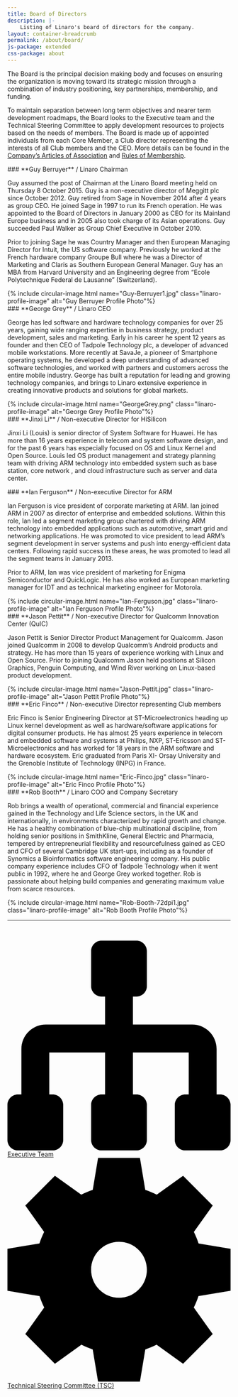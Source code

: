 ```yaml
---
title: Board of Directors
description: |-
    Listing of Linaro's board of directors for the company.
layout: container-breadcrumb
permalink: /about/board/
js-package: extended
css-package: about
---
```

The Board is the principal decision making body and focuses on ensuring the organization is moving toward its strategic mission through a combination of industry positioning, key partnerships, membership, and funding.

To maintain separation between long term objectives and nearer term development roadmaps, the Board looks to the Executive team and the Technical Steering Committee to apply development resources to projects based on the needs of members. The Board is made up of appointed individuals from each Core Member, a Club director representing the interests of all Club members and the CEO. More details can be found in the [Company’s Articles of Association](/assets/downloads/Linaro-Articles-of-Association-New-June-2010.pdf) and [Rules of Membership](/assets/downloads/Membership_Rules_of_Linaro_Limited_Effective_26th_July_20122.pdf).

<div class="container board_member">
<div class="col-sm-9" markdown="1">
### **Guy Berruyer** / Linaro Chairman

Guy assumed the post of Chairman at the Linaro Board meeting held on Thursday 8 October 2015\. Guy is a non-executive director of Meggitt plc since October 2012\. Guy retired from Sage in November 2014 after 4 years as group CEO. He joined Sage in 1997 to run its French operation. He was appointed to the Board of Directors in January 2000 as CEO for its Mainland Europe business and in 2005 also took charge of its Asian operations. Guy succeeded Paul Walker as Group Chief Executive in October 2010.

Prior to joining Sage he was Country Manager and then European Managing Director for Intuit, the US software company. Previously he worked at the French hardware company Groupe Bull where he was a Director of Marketing and Claris as Southern European General Manager. Guy has an MBA from Harvard University and an Engineering degree from “Ecole Polytechnique Federal de Lausanne” (Switzerland).
</div>
<div class="col-sm-3 text-center">
{% include circular-image.html name="Guy-Berruyer1.jpg" class="linaro-profile-image" alt="Guy Berruyer Profile Photo"%}
</div>
</div>

<div class="container board_member">
<div class="col-sm-9" markdown="1">
### **George Grey** / Linaro CEO

George has led software and hardware technology companies for over 25 years, gaining wide ranging expertise in business strategy, product development, sales and marketing. Early in his career he spent 12 years as founder and then CEO of Tadpole Technology plc, a developer of advanced mobile workstations. More recently at SavaJe, a pioneer of Smartphone operating systems, he developed a deep understanding of advanced software technologies, and worked with partners and customers across the entire mobile industry. George has built a reputation for leading and growing technology companies, and brings to Linaro extensive experience in creating innovative products and solutions for global markets.
</div>
<div class="col-sm-3 text-center">
{% include circular-image.html name="GeorgeGrey.png" class="linaro-profile-image" alt="George Grey Profile Photo"%}
</div>
</div>

<div class="container board_member">
<div class="col-sm-9" markdown="1">
### **Jinxi Li** / Non-executive Director for HiSilicon

Jinxi Li (Louis) is senior director of System Software for Huawei. He has more than 16 years experience in telecom and system software design, and for the past 6 years has especially focused on OS and Linux Kernel and Open Source. Louis led OS product management and strategy planning team with driving ARM technology into embedded system such as base station, core network , and cloud infrastructure such as server and data center.
</div>
<div class="col-sm-3 text-center">
</div>
</div>

<div class="container board_member">
<div class="col-sm-9" markdown="1">
### **Ian Ferguson** / Non-executive Director for ARM

Ian Ferguson is vice president of corporate marketing at ARM. Ian joined ARM in 2007 as director of enterprise and embedded solutions. Within this role, Ian led a segment marketing group chartered with driving ARM technology into embedded applications such as automotive, smart grid and networking applications. He was promoted to vice president to lead ARM’s segment development in server systems and push into energy-efficient data centers. Following rapid success in these areas, he was promoted to lead all the segment teams in January 2013.

Prior to ARM, Ian was vice president of marketing for Enigma Semiconductor and QuickLogic. He has also worked as European marketing manager for IDT and as technical marketing engineer for Motorola.

</div>
<div class="col-sm-3 text-center">
{% include circular-image.html name="Ian-Ferguson.jpg" class="linaro-profile-image" alt="Ian Ferguson Profile Photo"%}
</div>
</div>

<div class="container board_member">
<div class="col-sm-9" markdown="1">
### **Jason Pettit** / Non-executive Director for Qualcomm Innovation Center (QuIC)


Jason Pettit is Senior Director Product Management for Qualcomm. Jason joined Qualcomm in 2008 to develop Qualcomm’s Android products and strategy. He has more than 15 years of experience working with Linux and Open Source. Prior to joining Qualcomm Jason held positions at Silicon Graphics, Penguin Computing, and Wind River working on Linux-based product development.
</div>
<div class="col-sm-3 text-center">
{% include circular-image.html name="Jason-Pettit.jpg" class="linaro-profile-image" alt="Jason Pettit Profile Photo"%}
</div>
</div>

<div class="container board_member">
<div class="col-sm-9" markdown="1">
### **Eric Finco** / Non-executive Director representing Club members

Eric Finco is Senior Engineering Director at ST-Microelectronics heading up Linux kernel development as well as hardware/software applications for digital consumer products. He has almost 25 years experience in telecom and embedded software and systems at Philips, NXP, ST-Ericsson and ST-Microelectronics and has worked for 18 years in the ARM software and hardware ecosystem. Eric graduated from Paris XI- Orsay University and the Grenoble Institute of Technology (INPG) in France.

</div>
<div class="col-sm-3 text-center">
{% include circular-image.html name="Eric-Finco.jpg" class="linaro-profile-image" alt="Eric Finco Profile Photo"%}
</div>
</div>

<div class="container board_member">
<div class="col-sm-9" markdown="1">
### **Rob Booth** / Linaro COO and Company Secretary

Rob brings a wealth of operational, commercial and financial experience gained in the Technology and Life Science sectors, in the UK and internationally, in environments characterized by rapid growth and change. He has a healthy combination of blue-chip multinational discipline, from holding senior positions in SmithKline, General Electric and Pharmacia, tempered by entrepreneurial flexibility and resourcefulness gained as CEO and CFO of several Cambridge UK start-ups, including as a founder of Synomics a Bioinformatics software engineering company. His public company experience includes CFO of Tadpole Technology when it went public in 1992, where he and George Grey worked together. Rob is passionate about helping build companies and generating maximum value from scarce resources.
</div>
<div class="col-sm-3 text-center">
{% include circular-image.html name="Rob-Booth-72dpi1.jpg" class="linaro-profile-image" alt="Rob Booth Profile Photo"%}
</div>
</div>

<hr/>

<div class="col-sm-6">
    <a href="/about/executive/">
        <div class="linaro-svg-icon">
            <svg class="mk-svg-icon" data-name="mk-moon-tree-4" data-cacheid="icon-59a7f3b7b0d39" xmlns="http://www.w3.org/2000/svg" viewBox="0 0 512 512"><path d="M488 384h-8v-104c0-30.878-25.121-56-56-56h-136v-64h8c13.2 0 24-10.8 24-24v-80c0-13.2-10.8-24-24-24h-80c-13.2 0-24 10.8-24 24v80c0 13.2 10.8 24 24 24h8v64h-136c-30.878 0-56 25.122-56 56v104h-8c-13.2 0-24 10.8-24 24v80c0 13.2 10.8 24 24 24h80c13.2 0 24-10.8 24-24v-80c0-13.2-10.8-24-24-24h-8v-96h128v96h-8c-13.2 0-24 10.8-24 24v80c0 13.2 10.8 24 24 24h80c13.2 0 24-10.8 24-24v-80c0-13.2-10.8-24-24-24h-8v-96h128v96h-8c-13.2 0-24 10.8-24 24v80c0 13.2 10.8 24 24 24h80c13.2 0 24-10.8 24-24v-80c0-13.2-10.8-24-24-24z"></path></svg>
        </div>
        <div class="linaro-svg-icon-caption">
            Executive Team
        </div>
    </a>
</div>
<div class="col-sm-6">
    <a href="/about/tsc/">
        <div class="linaro-svg-icon">
            <svg class="mk-svg-icon" data-name="mk-moon-cog-2" data-cacheid="icon-59a7f3b7b19bd" xmlns="http://www.w3.org/2000/svg" viewBox="0 0 512 512"><path d="M512 304.047v-96.094l-73.387-12.231c-2.979-9.066-6.611-17.834-10.847-26.25l43.227-60.517-67.948-67.949-60.413 43.152c-8.455-4.277-17.269-7.944-26.384-10.951l-12.201-73.207h-96.094l-12.201 73.208c-9.115 3.007-17.929 6.674-26.383 10.951l-60.414-43.152-67.949 67.949 43.227 60.518c-4.235 8.415-7.867 17.183-10.846 26.249l-73.387 12.23v96.094l73.559 12.26c2.98 8.984 6.605 17.674 10.821 26.015l-43.374 60.724 67.949 67.948 60.827-43.447c8.301 4.175 16.945 7.764 25.882 10.717l12.289 73.736h96.094l12.289-73.737c8.937-2.953 17.581-6.542 25.883-10.716l60.826 43.446 67.948-67.948-43.372-60.723c4.216-8.341 7.839-17.031 10.82-26.016l73.559-12.259zm-256 15.953c-35.346 0-64-28.653-64-64 0-35.346 28.654-64 64-64 35.347 0 64 28.654 64 64 0 35.347-28.653 64-64 64z"></path></svg>
        </div>
        <div class="linaro-svg-icon-caption">
            Technical Steering Committee (TSC)
        </div>
    </a>
</div>

